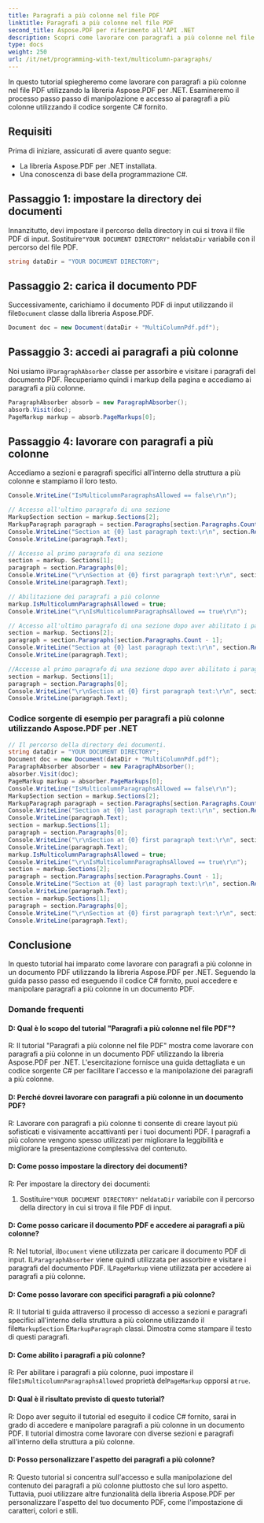 ```yaml
---
title: Paragrafi a più colonne nel file PDF
linktitle: Paragrafi a più colonne nel file PDF
second_title: Aspose.PDF per riferimento all'API .NET
description: Scopri come lavorare con paragrafi a più colonne nel file PDF utilizzando Aspose.PDF per .NET.
type: docs
weight: 250
url: /it/net/programming-with-text/multicolumn-paragraphs/
---
```

In questo tutorial spiegheremo come lavorare con paragrafi a più colonne nel file PDF utilizzando la libreria Aspose.PDF per .NET. Esamineremo il processo passo passo di manipolazione e accesso ai paragrafi a più colonne utilizzando il codice sorgente C# fornito.

## Requisiti

Prima di iniziare, assicurati di avere quanto segue:

- La libreria Aspose.PDF per .NET installata.
- Una conoscenza di base della programmazione C#.

## Passaggio 1: impostare la directory dei documenti

 Innanzitutto, devi impostare il percorso della directory in cui si trova il file PDF di input. Sostituire`"YOUR DOCUMENT DIRECTORY"` nel`dataDir` variabile con il percorso del file PDF.

```csharp
string dataDir = "YOUR DOCUMENT DIRECTORY";
```

## Passaggio 2: carica il documento PDF

 Successivamente, carichiamo il documento PDF di input utilizzando il file`Document` classe dalla libreria Aspose.PDF.

```csharp
Document doc = new Document(dataDir + "MultiColumnPdf.pdf");
```

## Passaggio 3: accedi ai paragrafi a più colonne

 Noi usiamo il`ParagraphAbsorber` classe per assorbire e visitare i paragrafi del documento PDF. Recuperiamo quindi i markup della pagina e accediamo ai paragrafi a più colonne.

```csharp
ParagraphAbsorber absorb = new ParagraphAbsorber();
absorb.Visit(doc);
PageMarkup markup = absorb.PageMarkups[0];
```

## Passaggio 4: lavorare con paragrafi a più colonne

Accediamo a sezioni e paragrafi specifici all'interno della struttura a più colonne e stampiamo il loro testo.

```csharp
Console.WriteLine("IsMulticolumnParagraphsAllowed == false\r\n");

// Accesso all'ultimo paragrafo di una sezione
MarkupSection section = markup.Sections[2];
MarkupParagraph paragraph = section.Paragraphs[section.Paragraphs.Count - 1];
Console.WriteLine("Section at {0} last paragraph text:\r\n", section.Rectangle.ToString());
Console.WriteLine(paragraph.Text);

// Accesso al primo paragrafo di una sezione
section = markup. Sections[1];
paragraph = section.Paragraphs[0];
Console.WriteLine("\r\nSection at {0} first paragraph text:\r\n", section.Rectangle.ToString());
Console.WriteLine(paragraph.Text);

// Abilitazione dei paragrafi a più colonne
markup.IsMulticolumnParagraphsAllowed = true;
Console.WriteLine("\r\nIsMulticolumnParagraphsAllowed == true\r\n");

// Accesso all'ultimo paragrafo di una sezione dopo aver abilitato i paragrafi a più colonne
section = markup. Sections[2];
paragraph = section.Paragraphs[section.Paragraphs.Count - 1];
Console.WriteLine("Section at {0} last paragraph text:\r\n", section.Rectangle.ToString());
Console.WriteLine(paragraph.Text);

//Accesso al primo paragrafo di una sezione dopo aver abilitato i paragrafi a più colonne
section = markup. Sections[1];
paragraph = section.Paragraphs[0];
Console.WriteLine("\r\nSection at {0} first paragraph text:\r\n", section.Rectangle.ToString());
Console.WriteLine(paragraph.Text);
```

### Codice sorgente di esempio per paragrafi a più colonne utilizzando Aspose.PDF per .NET 
```csharp
// Il percorso della directory dei documenti.
string dataDir = "YOUR DOCUMENT DIRECTORY";
Document doc = new Document(dataDir + "MultiColumnPdf.pdf");
ParagraphAbsorber absorber = new ParagraphAbsorber();
absorber.Visit(doc);
PageMarkup markup = absorber.PageMarkups[0];
Console.WriteLine("IsMulticolumnParagraphsAllowed == false\r\n");
MarkupSection section = markup.Sections[2];
MarkupParagraph paragraph = section.Paragraphs[section.Paragraphs.Count - 1];
Console.WriteLine("Section at {0} last paragraph text:\r\n", section.Rectangle.ToString());
Console.WriteLine(paragraph.Text);
section = markup.Sections[1];
paragraph = section.Paragraphs[0];
Console.WriteLine("\r\nSection at {0} first paragraph text:\r\n", section.Rectangle.ToString());
Console.WriteLine(paragraph.Text);
markup.IsMulticolumnParagraphsAllowed = true;
Console.WriteLine("\r\nIsMulticolumnParagraphsAllowed == true\r\n");
section = markup.Sections[2];
paragraph = section.Paragraphs[section.Paragraphs.Count - 1];
Console.WriteLine("Section at {0} last paragraph text:\r\n", section.Rectangle.ToString());
Console.WriteLine(paragraph.Text);
section = markup.Sections[1];
paragraph = section.Paragraphs[0];
Console.WriteLine("\r\nSection at {0} first paragraph text:\r\n", section.Rectangle.ToString());
Console.WriteLine(paragraph.Text);
```

## Conclusione

In questo tutorial hai imparato come lavorare con paragrafi a più colonne in un documento PDF utilizzando la libreria Aspose.PDF per .NET. Seguendo la guida passo passo ed eseguendo il codice C# fornito, puoi accedere e manipolare paragrafi a più colonne in un documento PDF.

### Domande frequenti

#### D: Qual è lo scopo del tutorial "Paragrafi a più colonne nel file PDF"?

R: Il tutorial "Paragrafi a più colonne nel file PDF" mostra come lavorare con paragrafi a più colonne in un documento PDF utilizzando la libreria Aspose.PDF per .NET. L'esercitazione fornisce una guida dettagliata e un codice sorgente C# per facilitare l'accesso e la manipolazione dei paragrafi a più colonne.

#### D: Perché dovrei lavorare con paragrafi a più colonne in un documento PDF?

R: Lavorare con paragrafi a più colonne ti consente di creare layout più sofisticati e visivamente accattivanti per i tuoi documenti PDF. I paragrafi a più colonne vengono spesso utilizzati per migliorare la leggibilità e migliorare la presentazione complessiva del contenuto.

#### D: Come posso impostare la directory dei documenti?

R: Per impostare la directory dei documenti:

1.  Sostituire`"YOUR DOCUMENT DIRECTORY"` nel`dataDir` variabile con il percorso della directory in cui si trova il file PDF di input.

#### D: Come posso caricare il documento PDF e accedere ai paragrafi a più colonne?

 R: Nel tutorial, il`Document` viene utilizzata per caricare il documento PDF di input. IL`ParagraphAbsorber` viene quindi utilizzata per assorbire e visitare i paragrafi del documento PDF. IL`PageMarkup` viene utilizzata per accedere ai paragrafi a più colonne.

#### D: Come posso lavorare con specifici paragrafi a più colonne?

 R: Il tutorial ti guida attraverso il processo di accesso a sezioni e paragrafi specifici all'interno della struttura a più colonne utilizzando il file`MarkupSection` E`MarkupParagraph` classi. Dimostra come stampare il testo di questi paragrafi.

#### D: Come abilito i paragrafi a più colonne?

 R: Per abilitare i paragrafi a più colonne, puoi impostare il file`IsMulticolumnParagraphsAllowed` proprietà del`PageMarkup` opporsi a`true`.

#### D: Qual è il risultato previsto di questo tutorial?

R: Dopo aver seguito il tutorial ed eseguito il codice C# fornito, sarai in grado di accedere e manipolare paragrafi a più colonne in un documento PDF. Il tutorial dimostra come lavorare con diverse sezioni e paragrafi all'interno della struttura a più colonne.

#### D: Posso personalizzare l'aspetto dei paragrafi a più colonne?

R: Questo tutorial si concentra sull'accesso e sulla manipolazione del contenuto dei paragrafi a più colonne piuttosto che sul loro aspetto. Tuttavia, puoi utilizzare altre funzionalità della libreria Aspose.PDF per personalizzare l'aspetto del tuo documento PDF, come l'impostazione di caratteri, colori e stili.